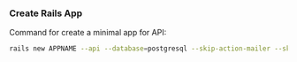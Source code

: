### Create Rails App

Command for create a minimal app for API:

```sh
rails new APPNAME --api --database=postgresql --skip-action-mailer --skip-action-mailbox --skip-active-storage --skip-test --skip-action-cable
```

